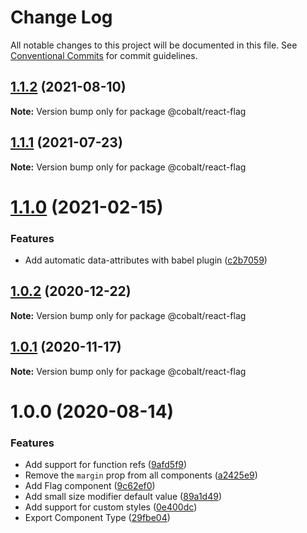 # Change Log

All notable changes to this project will be documented in this file.
See [Conventional Commits](https://conventionalcommits.org) for commit guidelines.

## [1.1.2](https://github.com/Talkdesk/cobalt/compare/@cobalt/react-flag@1.1.1...@cobalt/react-flag@1.1.2) (2021-08-10)

**Note:** Version bump only for package @cobalt/react-flag





## [1.1.1](https://github.com/Talkdesk/cobalt/compare/@cobalt/react-flag@1.1.0...@cobalt/react-flag@1.1.1) (2021-07-23)

**Note:** Version bump only for package @cobalt/react-flag





# [1.1.0](https://github.com/Talkdesk/cobalt/compare/@cobalt/react-flag@1.0.2...@cobalt/react-flag@1.1.0) (2021-02-15)


### Features

* Add automatic data-attributes with babel plugin ([c2b7059](https://github.com/Talkdesk/cobalt/commit/c2b7059bce5aa329b6154294793fa9b2c5f6cd82))





## [1.0.2](https://github.com/Talkdesk/cobalt/compare/@cobalt/react-flag@1.0.1...@cobalt/react-flag@1.0.2) (2020-12-22)

**Note:** Version bump only for package @cobalt/react-flag





## [1.0.1](https://github.com/Talkdesk/cobalt/compare/@cobalt/react-flag@1.0.0...@cobalt/react-flag@1.0.1) (2020-11-17)

**Note:** Version bump only for package @cobalt/react-flag





# 1.0.0 (2020-08-14)


### Features

* Add support for function refs ([9afd5f9](https://github.com/Talkdesk/cobalt/commit/9afd5f92ca0efdfa23219e210c3ed5937f0f35d7))
* Remove the `margin` prop from all components ([a2425e9](https://github.com/Talkdesk/cobalt/commit/a2425e9de8a871e6cc3e6969d6bf706eaffb19d8))
* Add Flag component ([9c62ef0](https://github.com/Talkdesk/cobalt/commit/9c62ef0c9701d81f042610014331c9f7d062fe76))
* Add small size modifier default value ([89a1d49](https://github.com/Talkdesk/cobalt/commit/89a1d4938dd85c3def701970d3587f3f2622aba0))
* Add support for custom styles ([0e400dc](https://github.com/Talkdesk/cobalt/commit/0e400dcd24a191c87df38a676755fcf1e4c8739e))
* Export Component Type ([29fbe04](https://github.com/Talkdesk/cobalt/commit/29fbe04fb5e66e5d0085ed819511260fabc56c0b))
